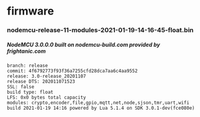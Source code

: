 # firmware

### nodemcu-release-11-modules-2021-01-19-14-16-45-float.bin

##### NodeMCU 3.0.0.0 built on nodemcu-build.com provided by frightanic.com
	branch: release
	commit: 4f6792773f93f36a7255cfd28dca7aa6c4aa9552
	release: 3.0-release_20201107
	release DTS: 202011071523
	SSL: false
	build type: float
	LFS: 0x0 bytes total capacity
	modules: crypto,encoder,file,gpio,mqtt,net,node,sjson,tmr,uart,wifi
    build 2021-01-19 14:16 powered by Lua 5.1.4 on SDK 3.0.1-dev(fce080e)
